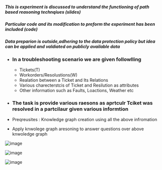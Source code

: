 ##### This is experiment is discussed to understand the functioning of path based reasoning technqiues (slides)
##### Particular code and its modification to preform the experiment has been included (code)
##### Data preparion is outside,adhering to  the data protection policy but idea can be applied and valdiated on publicly available data

- ### In a troubleshooting scenario we are given followlling 
  - Tickets(T)
  - Workorders/Resolustions(W)
  - Realation between a Ticket and Its Relations
  - Various charecterstcis of Ticket and Resilution as attributes
  - Other information such as Faults, Loactions, Weather etc

- ### The task is provide various raesons as aprtculr Tciket was resolved in a partcilaur given various informtion

- Preqreusites : Knowledge graph creation using all the above infromation
- Apply knwolege graph aresoning to answer questions over above knwoledge graph
    
![image](https://github.com/SankarshU/Knowledge-Graph-Reasoning/assets/44226862/4f9eeeff-221a-410a-aaf8-7d1f728cd84b)

![image](https://github.com/SankarshU/Knowledge-Graph-Reasoning/assets/44226862/27810835-8d7e-4784-bd6f-be9ff0a151b4)


![image](https://github.com/SankarshU/Knowledge-Graph-Reasoning/assets/44226862/5b90e437-df67-485f-97f2-46c61d02a3b3)
